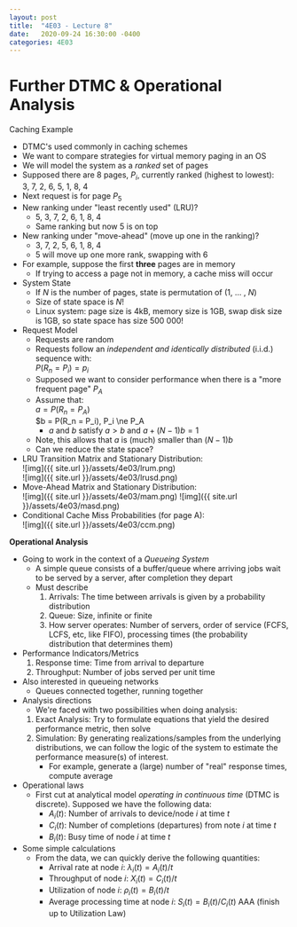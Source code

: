 ```yaml
---
layout: post
title:  "4E03 - Lecture 8"
date:   2020-09-24 16:30:00 -0400
categories: 4E03
---
```


Further DTMC & Operational Analysis
===

Caching Example
- DTMC's used commonly in caching schemes
- We want to compare strategies for virtual memory paging in an OS
- We will model the system as a *ranked* set of pages
- Supposed there are 8 pages, $P_i$, currently ranked (highest to lowest):  
3, 7, 2, 6, 5, 1, 8, 4
- Next request is for page $P_5$
- New ranking under "least recently used" (LRU)? 
    - 5, 3, 7, 2, 6, 1, 8, 4
    - Same ranking but now 5 is on top
- New ranking under "move-ahead" (move up one in the ranking)?
    - 3, 7, 2, 5, 6, 1, 8, 4
    - 5 will move up one more rank, swapping with 6
- For example, suppose the first **three** pages are in memory
    - If trying to access a page not in memory, a cache miss will occur
- System State
    - If *N* is the number of pages, state is permutation of (1, ... , *N*)
    - Size of state space is *N*!
    - Linux system: page size is 4kB, memory size is 1GB, swap disk size is 1GB, so state space has size 500 000!
- Request Model
    - Requests are random
    - Requests follow an *independent and identically distributed* (i.i.d.) sequence with:  
    $P(R_n = P_i) = p_i$
    - Supposed we want to consider performance when there is a "more frequent page" $P_A$
    - Assume that:  
    $a = P(R_n = P_A)$  
    $b = P(R_n = P_i), P_i \ne P_A
        - *a* and *b* satisfy $a \gt b$ and $a + (N-1)b = 1$
    - Note, this allows that *a* is (much) smaller than $(N-1)b$
    - Can we reduce the state space?
- LRU Transition Matrix and Stationary Distribution:  
![img]({{ site.url }}/assets/4e03/lrum.png)  
![img]({{ site.url }}/assets/4e03/lrusd.png)
- Move-Ahead Matrix and Stationary Distribution:  
![img]({{ site.url }}/assets/4e03/mam.png)
![img]({{ site.url }}/assets/4e03/masd.png)
- Conditional Cache Miss Probabilities (for page A):  
![img]({{ site.url }}/assets/4e03/ccm.png)


**Operational Analysis**
- Going to work in the context of a *Queueing System*
    - A simple queue consists of a buffer/queue where arriving jobs wait to be served by a server, after completion they depart
    - Must describe
        1. Arrivals: The time between arrivals is given by a probability distribution
        2. Queue: Size, infinite or finite
        3. How server operates: Number of servers, order of service (FCFS, LCFS, etc, like FIFO), processing times (the probability distribution that determines them)
- Performance Indicators/Metrics
    1. Response time: Time from arrival to departure
    2. Throughput: Number of jobs served per unit time
- Also interested in queueing networks
    - Queues connected together, running together
- Analysis directions
    - We're faced with two possibilities when doing analysis:
    1. Exact Analysis: Try to formulate equations that yield the desired performance metric, then solve
    2. Simulation: By generating realizations/samples from the underlying distributions, we can follow the logic of the system to estimate the performance measure(s) of interest. 
        - For example, generate a (large) number of "real" response times, compute average
- Operational laws
    - First cut at analytical model *operating in continuous time* (DTMC is discrete). Supposed we have the following data:
        - $A_i(t)$: Number of arrivals to device/node *i* at time *t*
        - $C_i(t)$: Number of completions (departures) from note *i* at time *t*
        - $B_i(t)$: Busy time of node *i* at time *t*
- Some simple calculations
    - From the data, we can quickly derive the following quantities:
        - Arrival rate at node *i*: $\lambda_i(t) = A_i(t)/t$
        - Throughput of node *i*: $X_i(t) = C_i(t)/t$
        - Utilization of node *i*: $\rho_i(t) = B_i(t)/t$
        - Average processing time at node *i*: $S_i(t) = B_i(t)/C_i(t)$
AAA (finish up to Utilization Law)
